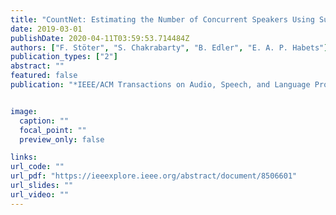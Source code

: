 ```yaml
---
title: "CountNet: Estimating the Number of Concurrent Speakers Using Supervised Learning"
date: 2019-03-01
publishDate: 2020-04-11T03:59:53.714484Z
authors: ["F. Stöter", "S. Chakrabarty", "B. Edler", "E. A. P. Habets"]
publication_types: ["2"]
abstract: ""
featured: false
publication: "*IEEE/ACM Transactions on Audio, Speech, and Language Processing*"


image:
  caption: "" 
  focal_point: ""
  preview_only: false

links:
url_code: ""
url_pdf: "https://ieeexplore.ieee.org/abstract/document/8506601"
url_slides: ""
url_video: ""
---
```



